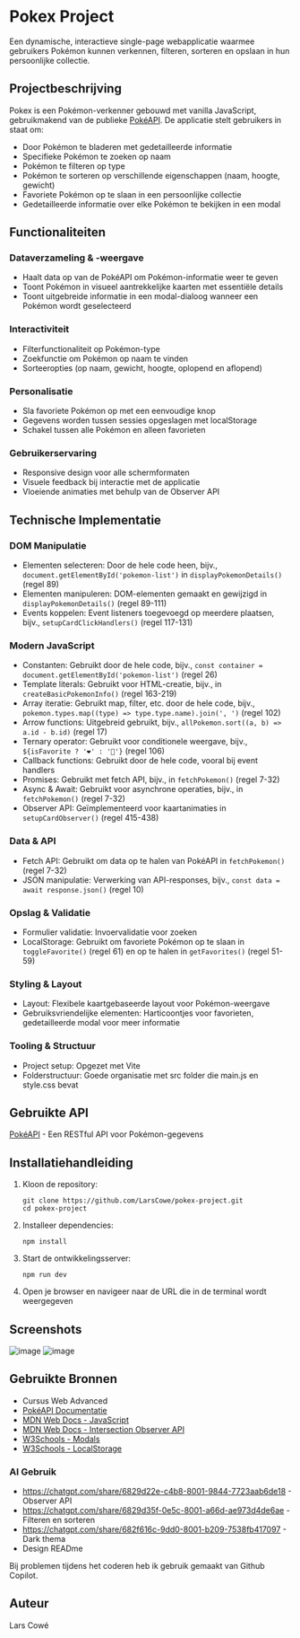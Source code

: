 # Pokex Project

Een dynamische, interactieve single-page webapplicatie waarmee gebruikers Pokémon kunnen verkennen, filteren, sorteren en opslaan in hun persoonlijke collectie.

## Projectbeschrijving

Pokex is een Pokémon-verkenner gebouwd met vanilla JavaScript, gebruikmakend van de publieke [PokéAPI](https://pokeapi.co/). De applicatie stelt gebruikers in staat om:

- Door Pokémon te bladeren met gedetailleerde informatie
- Specifieke Pokémon te zoeken op naam
- Pokémon te filteren op type
- Pokémon te sorteren op verschillende eigenschappen (naam, hoogte, gewicht)
- Favoriete Pokémon op te slaan in een persoonlijke collectie
- Gedetailleerde informatie over elke Pokémon te bekijken in een modal

## Functionaliteiten

### Dataverzameling & -weergave

- Haalt data op van de PokéAPI om Pokémon-informatie weer te geven
- Toont Pokémon in visueel aantrekkelijke kaarten met essentiële details
- Toont uitgebreide informatie in een modal-dialoog wanneer een Pokémon wordt geselecteerd

### Interactiviteit

- Filterfunctionaliteit op Pokémon-type
- Zoekfunctie om Pokémon op naam te vinden
- Sorteeropties (op naam, gewicht, hoogte, oplopend en aflopend)

### Personalisatie

- Sla favoriete Pokémon op met een eenvoudige knop
- Gegevens worden tussen sessies opgeslagen met localStorage
- Schakel tussen alle Pokémon en alleen favorieten

### Gebruikerservaring

- Responsive design voor alle schermformaten
- Visuele feedback bij interactie met de applicatie
- Vloeiende animaties met behulp van de Observer API

## Technische Implementatie

### DOM Manipulatie

- Elementen selecteren: Door de hele code heen, bijv., `document.getElementById('pokemon-list')` in `displayPokemonDetails()` (regel 89)
- Elementen manipuleren: DOM-elementen gemaakt en gewijzigd in `displayPokemonDetails()` (regel 89-111)
- Events koppelen: Event listeners toegevoegd op meerdere plaatsen, bijv., `setupCardClickHandlers()` (regel 117-131)

### Modern JavaScript

- Constanten: Gebruikt door de hele code, bijv., `const container = document.getElementById('pokemon-list')` (regel 26)
- Template literals: Gebruikt voor HTML-creatie, bijv., in `createBasicPokemonInfo()` (regel 163-219)
- Array iteratie: Gebruikt map, filter, etc. door de hele code, bijv., `pokemon.types.map((type) => type.type.name).join(', ')` (regel 102)
- Arrow functions: Uitgebreid gebruikt, bijv., `allPokemon.sort((a, b) => a.id - b.id)` (regel 17)
- Ternary operator: Gebruikt voor conditionele weergave, bijv., `${isFavorite ? '❤️' : '🤍'}` (regel 106)
- Callback functions: Gebruikt door de hele code, vooral bij event handlers
- Promises: Gebruikt met fetch API, bijv., in `fetchPokemon()` (regel 7-32)
- Async & Await: Gebruikt voor asynchrone operaties, bijv., in `fetchPokemon()` (regel 7-32)
- Observer API: Geïmplementeerd voor kaartanimaties in `setupCardObserver()` (regel 415-438)

### Data & API

- Fetch API: Gebruikt om data op te halen van PokéAPI in `fetchPokemon()` (regel 7-32)
- JSON manipulatie: Verwerking van API-responses, bijv., `const data = await response.json()` (regel 10)

### Opslag & Validatie

- Formulier validatie: Invoervalidatie voor zoeken
- LocalStorage: Gebruikt om favoriete Pokémon op te slaan in `toggleFavorite()` (regel 61) en op te halen in `getFavorites()` (regel 51-59)

### Styling & Layout

- Layout: Flexibele kaartgebaseerde layout voor Pokémon-weergave
- Gebruiksvriendelijke elementen: Harticoontjes voor favorieten, gedetailleerde modal voor meer informatie

### Tooling & Structuur

- Project setup: Opgezet met Vite
- Folderstructuur: Goede organisatie met src folder die main.js en style.css bevat

## Gebruikte API

[PokéAPI](https://pokeapi.co/) - Een RESTful API voor Pokémon-gegevens

## Installatiehandleiding

1. Kloon de repository:

   ```
   git clone https://github.com/LarsCowe/pokex-project.git
   cd pokex-project
   ```

2. Installeer dependencies:

   ```
   npm install
   ```

3. Start de ontwikkelingsserver:

   ```
   npm run dev
   ```

4. Open je browser en navigeer naar de URL die in de terminal wordt weergegeven

## Screenshots

![image](https://github.com/user-attachments/assets/240b01de-3377-4557-bb55-0de37f421395)
![image](https://github.com/user-attachments/assets/9d607084-b4ed-4284-a427-bec7fa92781d)

## Gebruikte Bronnen

- Cursus Web Advanced
- [PokéAPI Documentatie](https://pokeapi.co/docs/v2)
- [MDN Web Docs - JavaScript](https://developer.mozilla.org/en-US/docs/Web/JavaScript)
- [MDN Web Docs - Intersection Observer API](https://developer.mozilla.org/en-US/docs/Web/API/Intersection_Observer_API)
- [W3Schools - Modals](https://www.w3schools.com/howto/howto_css_modals.asp)
- [W3Schools - LocalStorage](https://www.w3schools.com/jsref/prop_win_localstorage.asp)

### AI Gebruik

- https://chatgpt.com/share/6829d22e-c4b8-8001-9844-7723aab6de18 - Observer API
- https://chatgpt.com/share/6829d35f-0e5c-8001-a66d-ae973d4de6ae - Filteren en sorteren
- https://chatgpt.com/share/682f616c-9dd0-8001-b209-7538fb417097 - Dark thema
- Design READme

Bij problemen tijdens het coderen heb ik gebruik gemaakt van Github Copilot.

## Auteur

Lars Cowé

